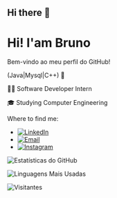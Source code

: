 ## Hi there 👋

# Hi! I'am Bruno

Bem-vindo ao meu perfil do GitHub! 

(Java|Mysql|C++) 🚀

👩‍💻 Software Developer Intern

🎓 Studying Computer Engineering

Where to find me: 
- [![LinkedIn](https://img.shields.io/badge/-LinkedIn-blue?style=for-the-badge&logo=Linkedin)]([https://www.linkedin.com/in/seu-usuario/](https://www.linkedin.com/in/bruno-carvalho-7bb18724a?lipi=urn%3Ali%3Apage%3Ad_flagship3_profile_view_base_contact_details%3BQGW7RAflTd6Fo%2BGU5%2BpG8Q%3D%3D))
- [![Email](https://img.shields.io/badge/-Email-red?style=for-the-badge&logo=gmail&logoColor=white)](mailto:brunosilvacpa@gmail.com)
- [![Instagram](https://img.shields.io/badge/-Instagram-E4405F?style=for-the-badge&logo=instagram&logoColor=white)](https://www.instagram.com/bruno_sc01/)

![Estatísticas do GitHub](https://github-readme-stats.vercel.app/api?username=Brunocarvalh&show_icons=true&theme=dracula)

![Linguagens Mais Usadas](https://github-readme-stats.vercel.app/api/top-langs/?username=Brunocarvalh&layout=compact&langs_count=6&theme=dracula)

![Visitantes](https://img.shields.io/badge/dynamic/json?color=blue&label=Visitantes&query=value&url=https://api.countapi.xyz/hit/seu-usuario/Brunocarvalh)

